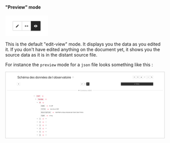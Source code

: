 #### "Preview" mode

<div>
  <img
    alt="TUTORIAL-ACTIONS-PREVIEW_BUTTON"
    src="https://raw.githubusercontent.com/multi-coop/datami-website-content/main/images/tutorial/view-btn_preview.png"
    />
</div>

This is the default "edit-view" mode. It displays you the data as you edited it. If you don't have edited anything on the document yet, it shows you the source data as it is in the distant source file.

For instance the `preview` mode for a `json` file looks something like this :

<div style="border: thin solid lightgrey;">
  <img 
    alt="TUTORIAL-ACTIONS-EDIT_PREVIEW"
    src="https://raw.githubusercontent.com/multi-coop/datami-website-content/main/images/tutorial/edition-preview-json.png"
    />
</div>
